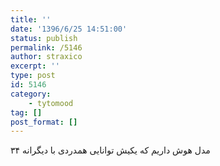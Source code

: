 ```yaml
---
title: ''
date: '1396/6/25 14:51:00'
status: publish
permalink: /5146
author: straxico
excerpt: ''
type: post
id: 5146
category:
    - tytomood
tag: []
post_format: []
---
```

۳۴ مدل هوش داریم که یکیش توانایی همدردی با دیگرانه